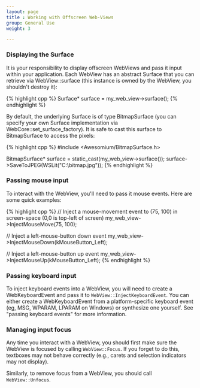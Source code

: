 ```yaml
---
layout: page
title : Working with Offscreen Web-Views
group: General Use
weight: 3

---
```


### Displaying the Surface
It is your responsibility to display offscreen WebViews and pass it input within your application. Each WebView has an abstract Surface that you can retrieve via WebView::surface (this instance is owned by the WebView, you shouldn't destroy it):

{% highlight cpp %}
Surface* surface = my_web_view->surface();
{% endhighlight %}

By default, the underlying Surface is of type BitmapSurface (you can specify your own Surface implementation via WebCore::set_surface_factory). It is safe to cast this surface to BitmapSurface to access the pixels:

{% highlight cpp %}
#include <Awesomium/BitmapSurface.h>

BitmapSurface* surface = static_cast<BitmapSurface>(my_web_view->surface());
surface->SaveToJPEG(WSLit("C:\\bitmap.jpg"));
{% endhighlight %}

### Passing mouse input
To interact with the WebView, you'll need to pass it mouse events. Here are some quick examples:

{% highlight cpp %}
// Inject a mouse-movement event to (75, 100) in screen-space (0,0 is top-left of screen)
my_web_view->InjectMouseMove(75, 100);

// Inject a left-mouse-button down event
my_web_view->InjectMouseDown(kMouseButton_Left);

// Inject a left-mouse-button up event
my_web_view->InjectMouseUp(kMouseButton_Left);
{% endhighlight %}

### Passing keyboard input
To inject keyboard events into a WebView, you will need to create a WebKeyboardEvent and pass it to `WebView::InjectKeyboardEvent`. You can either create a WebKeyboardEvent from a platform-specific keyboard event (eg, MSG, WPARAM, LPARAM on Windows) or synthesize one yourself. See "passing keyboard events" for more information.

### Managing input focus
Any time you interact with a WebView, you should first make sure the WebView is focused by calling `WebView::Focus`. If you forget to do this, textboxes may not behave correctly (e.g., carets and selection indicators may not display).

Similarly, to remove focus from a WebView, you should call `WebView::Unfocus`.
